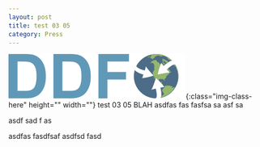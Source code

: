 ```yaml
---
layout: post
title: test 03 05
category: Press
---
```


![image-title-here](/images/logo-ddf2.png){:class="img-class-here" height="" width=""}
test 03 05
BLAH
asdfas fas fasfsa 
sa 
asf 
sa 



asdf sad f as




asdfas fasdfsaf asdfsd fasd

 